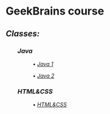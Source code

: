 # GeekBrains course 

## *Classes:*

### &nbsp; &nbsp; &nbsp; &nbsp; *Java*

&nbsp; &nbsp; &nbsp; &nbsp; &nbsp; &nbsp; &nbsp; &nbsp; &nbsp; • *[Java 1](src/main/java/Java1/)*

&nbsp; &nbsp; &nbsp; &nbsp; &nbsp; &nbsp; &nbsp; &nbsp; &nbsp; • *[Java 2](src/main/java/Java2/)*

### &nbsp; &nbsp; &nbsp; &nbsp; *HTML&CSS*

&nbsp; &nbsp; &nbsp; &nbsp; &nbsp; &nbsp; &nbsp; &nbsp; &nbsp; • *[HTML&CSS](HTML&CSS/)*

